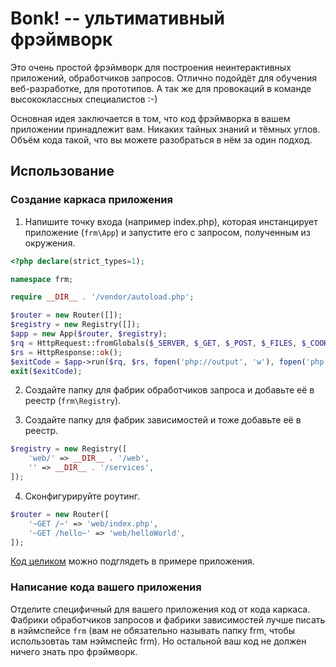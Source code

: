 # Bonk! -- ультимативный фрэймворк

Это очень простой фрэймворк для построения неинтерактивных приложений,
обработчиков запросов. Отлично подойдёт для обучения веб-разработке, для прототипов.
А так же для провокаций в команде высококлассных специалистов :-)

Основная идея заключается в том, что код фрэймворка в вашем приложении принадлежит вам.
Никаких тайных знаний и тёмных углов. Объём кода такой, что вы можете
разобраться в нём за один подход.


## Использование

### Создание каркаса приложения

1. Напишите точку входа (например index.php), которая инстанцирует приложение (`frm\App`)
и запустите его с запросом, полученным из окружения.

```php
<?php declare(strict_types=1);

namespace frm;

require __DIR__ . '/vendor/autoload.php';

$router = new Router([]);
$registry = new Registry([]);
$app = new App($router, $registry);
$rq = HttpRequest::fromGlobals($_SERVER, $_GET, $_POST, $_FILES, $_COOKIE, 'php://input');
$rs = HttpResponse::ok();
$exitCode = $app->run($rq, $rs, fopen('php://output', 'w'), fopen('php://stderr', 'w'));
exit($exitCode);
```

2. Создайте папку для фабрик обработчиков запроса и добавьте её в реестр (`frm\Registry`).

3. Создайте папку для фабрик зависимостей и тоже добавьте её в реестр.

```php
$registry = new Registry([
	'web/' => __DIR__ . '/web',
	'' => __DIR__ . '/services',
]);
```

4. Сконфигурируйте роутинг.

```php
$router = new Router([
	'~GET /~' => 'web/index.php',
    '~GET /hello~' => 'web/helloWorld',
]);
```

[Код целиком](./tests/example/app/web.php) можно подглядеть в примере приложения.

### Написание кода вашего приложения

Отделите специфичный для вашего приложения код от кода каркаса. Фабрики обработчиков запросов и фабрики зависимостей лучше писать в нэймспейсе `frm` (вам не обязательно называть папку frm, чтобы использовтаь там нэймспейс frm). Но остальной ваш
код не должен ничего знать про фрэймворк.

